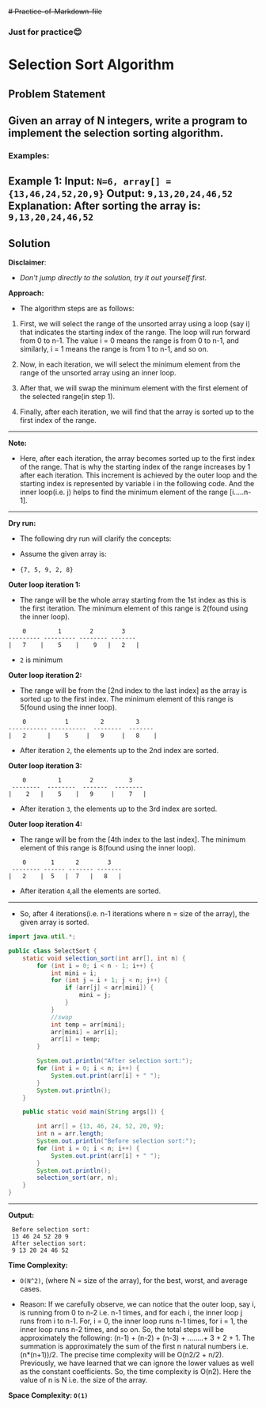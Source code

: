 ~~# Practice-of-Markdown-file~~


### Just for practice😊 ###

# Selection Sort Algorithm

## Problem Statement
Given an array of **N integers**, write a program to implement
the selection sorting algorithm.
---
### Examples:

**Example 1:**
**Input:** `N=6, array[] = {13,46,24,52,20,9}`
**Output:** `9,13,20,24,46,52`
**Explanation:** After sorting the array is: `9,13,20,24,46,52`
---
## Solution

**Disclaimer**:
- _Don't jump directly to the solution, try it out yourself first._

**Approach:**

- The algorithm steps are as follows:

1. First, we will select the range of the unsorted array using a loop (say i) that indicates the starting index of the range.
   The loop will run forward from 0 to n-1. The value i = 0 means the range is from 0 to n-1, and similarly, i = 1 means the range is from 1 to n-1, and so on.

2. Now, in each iteration, we will select the minimum element from the range of the unsorted array using an inner loop.

3. After that, we will swap the minimum element with the first element of the selected range(in step 1).

4. Finally, after each iteration, we will find that the array is sorted up to the first index of the range.

---

**Note:**
- Here, after each iteration, the array becomes sorted up to the first index of the range. That is why the starting index of the range increases by 1 after each iteration. This increment is achieved by the outer loop and the starting index is represented by variable i in the following code. And the inner loop(i.e. j) helps to find the minimum element of the range [i…..n-1].

---

**Dry run:**
- The following dry run will clarify the concepts:

- Assume the given array is:
- `{7, 5, 9, 2, 8}`

**Outer loop iteration 1:**
- The range will be the whole array starting from the 1st index as this is the first iteration. The minimum element of this range is 2(found using the inner loop).
```
    0         1        2        3
--------- --------- -------- -------
|   7    |    5    |    9   |   2   |
```

- `2` is minimum

**Outer loop iteration 2:**
- The range will be from the [2nd index to the last index] as the array is sorted up to the first index. The minimum element of this range is 5(found using the inner loop).
```
    0           1         2         3
----------- ----------  --------  -------
|   2      |    5     |   9     |   8    |
```

- After iteration `2`, the elements up to the 2nd index are sorted.

**Outer loop iteration 3:**
```
    0         1        2          3   
 --------  --------  -------  --------
|    2   |    5    |   9     |    7   |
```
- After iteration `3`, the elements up to the 3rd index are sorted.

**Outer loop iteration 4:**
- The range will be from the [4th index to the last index]. The minimum element of this range is 8(found using the inner loop).
```
    0       1      2        3
 -------- ------ ------- -------
|   2    |  5   |  7   |   8   |
```
- After iteration `4`,all the elements are sorted.

---

- So, after 4 iterations(i.e. n-1 iterations where n = size of the array), the given array is sorted.

```java
import java.util.*;

public class SelectSort {
    static void selection_sort(int arr[], int n) {
        for (int i = 0; i < n - 1; i++) {
            int mini = i;
            for (int j = i + 1; j < n; j++) {
                if (arr[j] < arr[mini]) {
                    mini = j;
                }
            }
            //swap
            int temp = arr[mini];
            arr[mini] = arr[i];
            arr[i] = temp;
        }

        System.out.println("After selection sort:");
        for (int i = 0; i < n; i++) {
            System.out.print(arr[i] + " ");
        }
        System.out.println();
    }

    public static void main(String args[]) {

        int arr[] = {13, 46, 24, 52, 20, 9};
        int n = arr.length;
        System.out.println("Before selection sort:");
        for (int i = 0; i < n; i++) {
            System.out.print(arr[i] + " ");
        }
        System.out.println();
        selection_sort(arr, n);
    }
}
```


---

**Output:**
```
 Before selection sort:
 13 46 24 52 20 9
 After selection sort:
 9 13 20 24 46 52
```
**Time Complexity:**
- `O(N^2)`, (where N = size of the array), for the best, worst, and average cases.

- Reason: If we carefully observe, we can notice that the outer loop, say i, is running from 0 to n-2 i.e. n-1 times, and for each i, the inner loop j runs from i to n-1. For, i = 0, the inner loop runs n-1 times, for i = 1, the inner loop runs n-2 times, and so on. So, the total steps will be approximately the following: (n-1) + (n-2) + (n-3) + ……..+ 3 + 2 + 1. The summation is approximately the sum of the first n natural numbers i.e. (n*(n+1))/2. The precise time complexity will be O(n2/2 + n/2). Previously, we have learned that we can ignore the lower values as well as the constant coefficients. So, the time complexity is O(n2). Here the value of n is N i.e. the size of the array.

**Space Complexity: `O(1)`**





